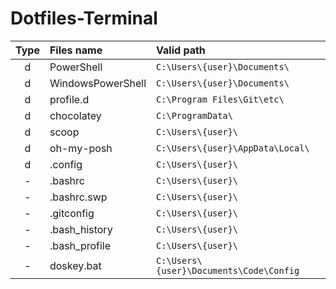 # Dotfiles-Terminal

<!--
| Type      | Files name              |   Valid path                    |
| :---:     |   :----                 |   :---                          |
| d         | PowerShell              | C:\Users\Admin\Documents\       |
| d         | WindowsPowerShell       | C:\Users\Admin\Documents\       |
| d         | profile.d               | C:\Program Files\Git\etc\       |
| d         | chocolatey              | C:\ProgramData\                 |
| d         | scoop                   | C:\Users\Admin\                 |
| d         | oh-my-posh              | C:\Users\Users\AppData\Local\   |
| d         | .config                 | C:\Users\Admin\                 |
| -         | .bashrc                 | C:\Users\Admin\                 |
| -         | .bashrc.swp             | C:\Users\Admin\                 |
| -         | .gitconfig              | C:\Users\Admin\                 |
| -         | .bash_history           | C:\Users\Admin\                 |
| -         | .bash_profile           | C:\Users\Admin\                 |
-->



| Type      | Files name              |   Valid path                                     |
| :---:     |   :----                 |   :---                                           |
| d         | PowerShell              | ``` C:\Users\{user}\Documents\               ``` |
| d         | WindowsPowerShell       | ``` C:\Users\{user}\Documents\               ``` |
| d         | profile.d               | ``` C:\Program Files\Git\etc\                ``` |
| d         | chocolatey              | ``` C:\ProgramData\                          ``` |
| d         | scoop                   | ``` C:\Users\{user}\                         ``` |
| d         | oh-my-posh              | ``` C:\Users\{user}\AppData\Local\           ``` |
| d         | .config                 | ``` C:\Users\{user}\                         ``` |
| -         | .bashrc                 | ``` C:\Users\{user}\                         ``` |
| -         | .bashrc.swp             | ``` C:\Users\{user}\                         ``` |
| -         | .gitconfig              | ``` C:\Users\{user}\                         ``` |
| -         | .bash_history           | ``` C:\Users\{user}\                         ``` |
| -         | .bash_profile           | ``` C:\Users\{user}\                         ``` | 
| -         | doskey.bat              | ``` C:\Users\{user}\Documents\Code\Config    ``` | 














